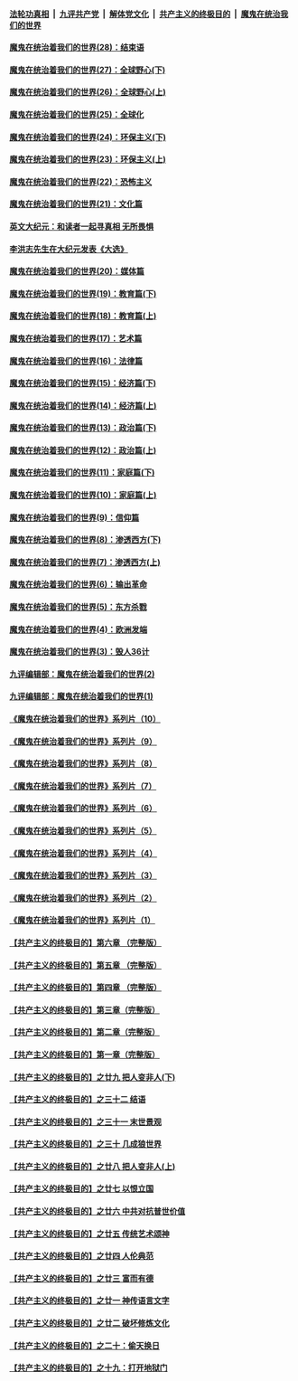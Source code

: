 

####  [法轮功真相](../../../../basic/blob/master/README.md?t=03232331) &nbsp;|&nbsp; [九评共产党](../../../../9ping.md/blob/master/README.md?t=03232331) &nbsp;|&nbsp; [解体党文化](../../../../jtdwh.md/blob/master/README.md?t=03232331)  &nbsp;|&nbsp; [共产主义的终极目的](../../../../gczydzjmd.md/blob/master/README.md?t=03232331) &nbsp;|&nbsp; [魔鬼在统治我们的世界](../../../../mgztzwmdsj.md/blob/master/README.md?t=03232331) 

#### [魔鬼在统治着我们的世界(28)：结束语](../pages/nsc422/n10936246.md?t=03232331) 

#### [魔鬼在统治着我们的世界(27)：全球野心(下)](../pages/nsc422/n10928319.md?t=03232331) 

#### [魔鬼在统治着我们的世界(26)：全球野心(上)](../pages/nsc422/n10900318.md?t=03232331) 

#### [魔鬼在统治着我们的世界(25)：全球化](../pages/nsc422/n10788205.md?t=03232331) 

#### [魔鬼在统治着我们的世界(24)：环保主义(下)](../pages/nsc422/n10695307.md?t=03232331) 

#### [魔鬼在统治着我们的世界(23)：环保主义(上)](../pages/nsc422/n10688613.md?t=03232331) 

#### [魔鬼在统治着我们的世界(22)：恐怖主义](../pages/nsc422/n10614727.md?t=03232331) 

#### [魔鬼在统治着我们的世界(21)：文化篇](../pages/nsc422/n10597706.md?t=03232331) 

#### [英文大纪元：和读者一起寻真相 无所畏惧](../pages/nsc422/n12542027.md?t=03232331) 

#### [李洪志先生在大纪元发表《大选》](../pages/nsc422/n12534746.md?t=03232331) 

#### [魔鬼在统治着我们的世界(20)：媒体篇](../pages/nsc422/n10586579.md?t=03232331) 

#### [魔鬼在统治着我们的世界(19)：教育篇(下)](../pages/nsc422/n10564808.md?t=03232331) 

#### [魔鬼在统治着我们的世界(18)：教育篇(上)](../pages/nsc422/n10526970.md?t=03232331) 

#### [魔鬼在统治着我们的世界(17)：艺术篇](../pages/nsc422/n10499093.md?t=03232331) 

#### [魔鬼在统治着我们的世界(16)：法律篇](../pages/nsc422/n10485969.md?t=03232331) 

#### [魔鬼在统治着我们的世界(15)：经济篇(下)](../pages/nsc422/n10469975.md?t=03232331) 

#### [魔鬼在统治着我们的世界(14)：经济篇(上)](../pages/nsc422/n10457370.md?t=03232331) 

#### [魔鬼在统治着我们的世界(13)：政治篇(下)](../pages/nsc422/n10448270.md?t=03232331) 

#### [魔鬼在统治着我们的世界(12)：政治篇(上)](../pages/nsc422/n10444576.md?t=03232331) 

#### [魔鬼在统治着我们的世界(11)：家庭篇(下)](../pages/nsc422/n10440961.md?t=03232331) 

#### [魔鬼在统治着我们的世界(10)：家庭篇(上)](../pages/nsc422/n10435448.md?t=03232331) 

#### [魔鬼在统治着我们的世界(9)：信仰篇](../pages/nsc422/n10432159.md?t=03232331) 

#### [魔鬼在统治着我们的世界(8)：渗透西方(下)](../pages/nsc422/n10429603.md?t=03232331) 

#### [魔鬼在统治着我们的世界(7)：渗透西方(上)](../pages/nsc422/n10426013.md?t=03232331) 

#### [魔鬼在统治着我们的世界(6)：输出革命](../pages/nsc422/n10421536.md?t=03232331) 

#### [魔鬼在统治着我们的世界(5)：东方杀戮](../pages/nsc422/n10417707.md?t=03232331) 

#### [魔鬼在统治着我们的世界(4)：欧洲发端](../pages/nsc422/n10414890.md?t=03232331) 

#### [魔鬼在统治着我们的世界(3)：毁人36计](../pages/nsc422/n10411583.md?t=03232331) 

#### [九评编辑部：魔鬼在统治着我们的世界(2)](../pages/nsc422/n10410036.md?t=03232331) 

#### [九评编辑部：魔鬼在统治着我们的世界(1)](../pages/nsc422/n10406825.md?t=03232331) 

#### [《魔鬼在统治着我们的世界》系列片（10）](../pages/nsc422/n12292670.md?t=03232331) 

#### [《魔鬼在统治着我们的世界》系列片（9）](../pages/nsc422/n12290859.md?t=03232331) 

#### [《魔鬼在统治着我们的世界》系列片（8）](../pages/nsc422/n12287445.md?t=03232331) 

#### [《魔鬼在统治着我们的世界》系列片（7）](../pages/nsc422/n12283425.md?t=03232331) 

#### [《魔鬼在统治着我们的世界》系列片（6）](../pages/nsc422/n12282314.md?t=03232331) 

#### [《魔鬼在统治着我们的世界》系列片（5）](../pages/nsc422/n12281419.md?t=03232331) 

#### [《魔鬼在统治着我们的世界》系列片（4）](../pages/nsc422/n12274024.md?t=03232331) 

#### [《魔鬼在统治着我们的世界》系列片（3）](../pages/nsc422/n12271322.md?t=03232331) 

#### [《魔鬼在统治着我们的世界》系列片（2）](../pages/nsc422/n12269049.md?t=03232331) 

#### [《魔鬼在统治着我们的世界》系列片（1）](../pages/nsc422/n12267575.md?t=03232331) 

#### [【共产主义的终极目的】第六章 （完整版）](../pages/nsc422/n11428913.md?t=03232331) 

#### [【共产主义的终极目的】第五章 （完整版）](../pages/nsc422/n11428912.md?t=03232331) 

#### [【共产主义的终极目的】第四章 （完整版）](../pages/nsc422/n11428907.md?t=03232331) 

#### [【共产主义的终极目的】第三章（完整版）](../pages/nsc422/n11428848.md?t=03232331) 

#### [【共产主义的终极目的】第二章（完整版）](../pages/nsc422/n11428831.md?t=03232331) 

#### [【共产主义的终极目的】第一章（完整版）](../pages/nsc422/n11417651.md?t=03232331) 

#### [【共产主义的终极目的】之廿九 把人变非人(下)](../pages/nsc422/n11344140.md?t=03232331) 

#### [【共产主义的终极目的】之三十二 结语](../pages/nsc422/n11360535.md?t=03232331) 

#### [【共产主义的终极目的】之三十一 末世景观](../pages/nsc422/n11351129.md?t=03232331) 

#### [【共产主义的终极目的】之三十 几成狼世界](../pages/nsc422/n11348280.md?t=03232331) 

#### [【共产主义的终极目的】之廿八 把人变非人(上)](../pages/nsc422/n11340492.md?t=03232331) 

#### [【共产主义的终极目的】之廿七 以恨立国](../pages/nsc422/n11336944.md?t=03232331) 

#### [【共产主义的终极目的】之廿六 中共对抗普世价值](../pages/nsc422/n11324785.md?t=03232331) 

#### [【共产主义的终极目的】之廿五 传统艺术颂神](../pages/nsc422/n11296396.md?t=03232331) 

#### [【共产主义的终极目的】之廿四 人伦典范](../pages/nsc422/n11296397.md?t=03232331) 

#### [【共产主义的终极目的】之廿三 富而有德](../pages/nsc422/n11283598.md?t=03232331) 

#### [【共产主义的终极目的】之廿一 神传语言文字](../pages/nsc422/n11263265.md?t=03232331) 

#### [【共产主义的终极目的】之廿二 破坏修炼文化](../pages/nsc422/n11245728.md?t=03232331) 

#### [【共产主义的终极目的】之二十：偷天换日](../pages/nsc422/n11238846.md?t=03232331) 

#### [【共产主义的终极目的】之十九：打开地狱门](../pages/nsc422/n11206376.md?t=03232331) 

